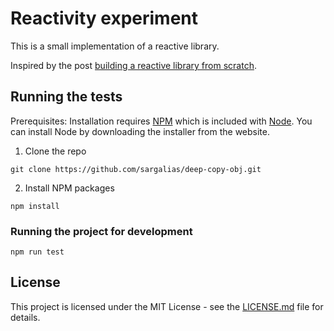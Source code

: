 # Reactivity experiment

This is a small implementation of a reactive library.

Inspired by the post [building a reactive library from scratch](https://dev.to/ryansolid/building-a-reactive-library-from-scratch-1i0p).


## Running the tests

Prerequisites: Installation requires [NPM](https://www.npmjs.com/) which is included with [Node](https://nodejs.org/). You can install Node by downloading the installer from the website.

1. Clone the repo

```
git clone https://github.com/sargalias/deep-copy-obj.git
```

2. Install NPM packages

```
npm install
```

### Running the project for development

```
npm run test
```


## License

This project is licensed under the MIT License - see the [LICENSE.md](LICENSE.md) file for details.
